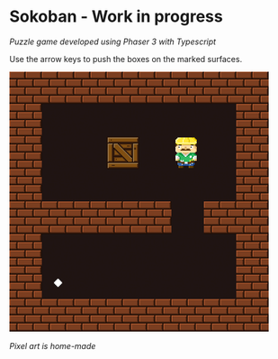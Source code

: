 # Sokoban - Work in progress

_Puzzle game developed using Phaser 3 with Typescript_

Use the arrow keys to push the boxes on the marked surfaces.

![Screenshot](/screenshot.png)

_Pixel art is home-made_
